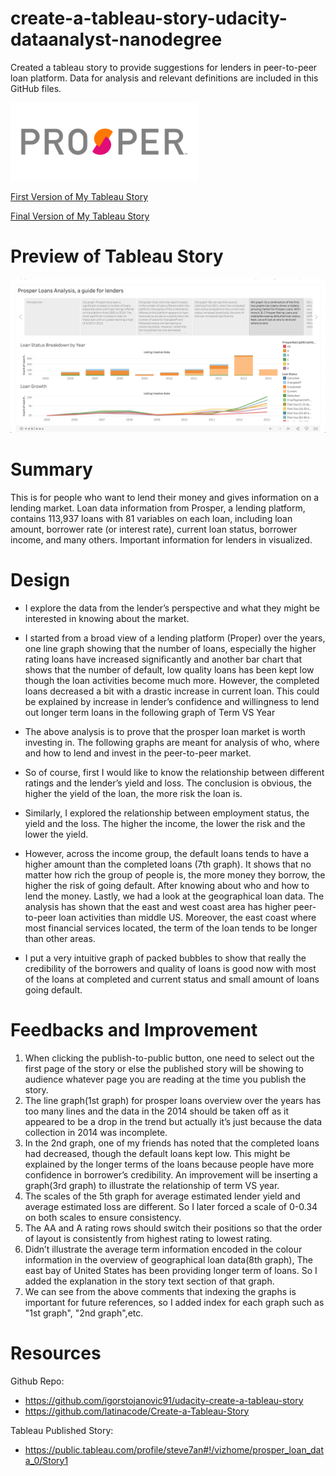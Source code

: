 # create-a-tableau-story-udacity-dataanalyst-nanodegree

Created a tableau story to provide suggestions for lenders in peer-to-peer loan platform. Data for analysis and relevant definitions are included in this GitHub files.

<img src="https://github.com/jiangxiaoxuan/create-a-tableau-story-udacity-dataanalyst-nanodegree/raw/master/prosper-logo.png" width = 300 />

[First Version of My Tableau Story](https://public.tableau.com/profile/xiaoxuan.jiang#!/vizhome/UdacityNanodegreeProsperLoansAnlaysis/Story1?publish=yes)

[Final Version of My Tableau Story](https://public.tableau.com/profile/xiaoxuan.jiang#!/vizhome/ProsperLoansAnalysisaguideforlenders/Story1?publish=yes)

# Preview of Tableau Story

<img src="https://github.com/jiangxiaoxuan/create-a-tableau-story-udacity-dataanalyst-nanodegree/raw/master/preview.png"/>

# Summary

This is for people who want to lend their money and gives information on a lending market. Loan data information from Prosper, a lending platform, contains 113,937 loans with 81 variables on each loan, including loan amount, borrower rate (or interest rate), current loan status, borrower income, and many others. Important information for lenders in visualized. 

# Design
* I explore the data from the lender’s perspective and what they might be interested in knowing about the market.
 						
* I started from a broad view of a lending platform (Proper) over the years, one line graph showing that the number of loans, especially the higher rating loans have increased significantly and another bar chart that shows that the number of default, low quality loans has been kept low though the loan activities become much more. However, the completed loans decreased a bit with a drastic increase in current loan. This could be explained by increase in lender’s confidence and willingness to lend out longer term loans in the following graph of Term VS Year
 						
* The above analysis is to prove that the prosper loan market is worth investing in. The following graphs are meant for analysis of who, where and how to lend and invest in the peer-to-peer market.
 						
* So of course, first I would like to know the relationship between different ratings and the lender’s yield and loss. The conclusion is obvious, the higher the yield of the loan, the more risk the loan is.
 						
* Similarly, I explored the relationship between employment status, the yield and the loss. The higher the income, the lower the risk and the lower the yield.

* However, across the income group, the default loans tends to have a higher amount than the completed loans (7th graph). It shows that no matter how rich the group of people is, the more money they borrow, the higher the risk of going default.
After knowing about who and how to lend the money. Lastly, we had a look at the geographical loan data. The analysis has shown that the east and west coast area has higher peer-to-peer loan activities than middle US. Moreover, the east coast where most financial services located, the term of the loan tends to be longer than other areas.

* I put a very intuitive graph of packed bubbles to show that really the credibility of the borrowers and quality of loans is good now with most of the loans at completed and current status and small amount of loans going default.

# Feedbacks and Improvement


1. When clicking the publish-to-public button, one need to select out the first page of the story or else the published story will be showing to audience whatever page you are reading at the time you publish the story.
2. The line graph(1st graph) for prosper loans overview over the years has too many lines and the data in the 2014 should be taken off as it appeared to be a drop in the trend but actually it’s just because the data collection in 2014 was incomplete.
3. In the 2nd graph, one of my friends has noted that the completed loans had decreased, though the default loans kept low. This might be explained by the longer terms of the loans because people have more confidence in borrower’s credibility. An improvement will be inserting a graph(3rd graph) to illustrate the relationship of term VS year.
4. The scales of the 5th graph for average estimated lender yield and average estimated loss are different. So I later forced a scale of 0-0.34 on both scales to ensure consistency.
5. The AA and A rating rows should switch their positions so that the order of layout is consistently from highest rating to lowest rating.
6. Didn’t illustrate the average term information encoded in the colour information in the overview of geographical loan data(8th graph), The east bay of United States has been providing longer term of loans. So I added the explanation in the story text section of that graph.
7. We can see from the above comments that indexing the graphs is important for future references, so I added index for each graph such as "1st graph", "2nd graph",etc.

# Resources

Github Repo:
* https://github.com/igorstojanovic91/udacity-create-a-tableau-story
* https://github.com/latinacode/Create-a-Tableau-Story

Tableau Published Story:
* https://public.tableau.com/profile/steve7an#!/vizhome/prosper_loan_data_0/Story1



